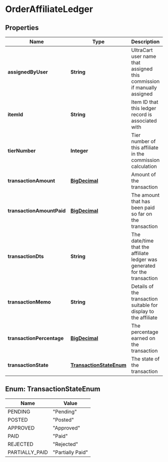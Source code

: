 
# OrderAffiliateLedger

## Properties
Name | Type | Description | Notes
------------ | ------------- | ------------- | -------------
**assignedByUser** | **String** | UltraCart user name that assigned this commission if manually assigned |  [optional]
**itemId** | **String** | Item ID that this ledger record is associated with |  [optional]
**tierNumber** | **Integer** | Tier number of this affiliate in the commission calculation |  [optional]
**transactionAmount** | [**BigDecimal**](BigDecimal.md) | Amount of the transaction |  [optional]
**transactionAmountPaid** | [**BigDecimal**](BigDecimal.md) | The amount that has been paid so far on the transaction |  [optional]
**transactionDts** | **String** | The date/time that the affiliate ledger was generated for the transaction |  [optional]
**transactionMemo** | **String** | Details of the transaction suitable for display to the affiliate |  [optional]
**transactionPercentage** | [**BigDecimal**](BigDecimal.md) | The percentage earned on the transaction |  [optional]
**transactionState** | [**TransactionStateEnum**](#TransactionStateEnum) | The state of the transaction |  [optional]


<a name="TransactionStateEnum"></a>
## Enum: TransactionStateEnum
Name | Value
---- | -----
PENDING | &quot;Pending&quot;
POSTED | &quot;Posted&quot;
APPROVED | &quot;Approved&quot;
PAID | &quot;Paid&quot;
REJECTED | &quot;Rejected&quot;
PARTIALLY_PAID | &quot;Partially Paid&quot;




